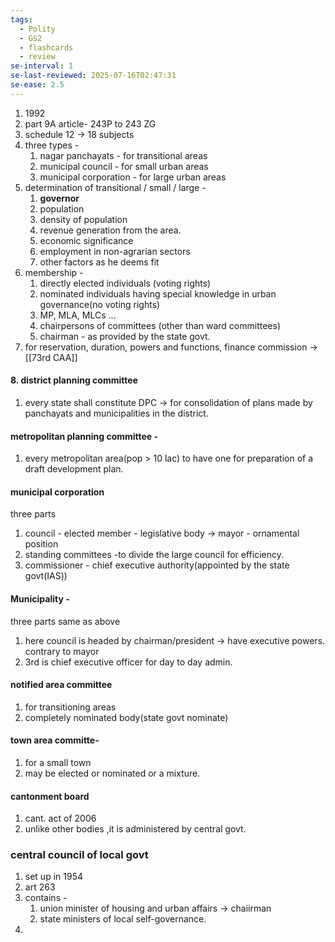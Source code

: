 ```yaml
---
tags:
  - Polity
  - GS2
  - flashcards
  - review
se-interval: 1
se-last-reviewed: 2025-07-16T02:47:31
se-ease: 2.5
---
```

1. 1992
2. part 9A  article- 243P to 243 ZG
3. schedule 12 -> 18 subjects
4. three types - 
	1. nagar panchayats - for transitional areas
	2. municipal council - for small urban areas
	3. municipal corporation  - for large urban areas
5. determination of transitional / small / large - 
	1. **governor**
	2. population
	3. density of population
	4. revenue generation from the area.
	5. economic significance
	6. employment in non-agrarian sectors
	7. other factors as he deems fit
6. membership - 
	1. directly elected individuals (voting rights)
	2. nominated individuals having special knowledge in urban governance(no voting rights)
	3. MP, MLA, MLCs ...
	4. chairpersons of committees (other than ward committees)
	5. chairman - as provided by the state govt.
7. for reservation, duration, powers and functions, finance commission -> [[73rd CAA]]
#### 8. district planning committee
1. every state shall constitute DPC -> for consolidation of plans made by panchayats and municipalities in the district.
#### metropolitan planning committee - 
1. every metropolitan area(pop > 10 lac) to have one for preparation of a draft development plan.
#### municipal corporation 
three parts 
1. council  - elected member - legislative body -> mayor - ornamental position
2. standing committees  -to divide the large council for efficiency.
3. commissioner - chief executive authority(appointed by the state govt(IAS))
#### Municipality - 
three parts same as above 
1. here council is headed by chairman/president -> have executive powers. contrary to mayor
2. 3rd is chief executive officer for day to day admin.
#### notified area committee
1. for transitioning areas
2. completely nominated body(state govt nominate)
#### town area committe- 
1. for a small town
2. may be elected or nominated or a mixture.
#### cantonment board
1. cant. act of 2006
2. unlike other bodies ,it is administered by central govt.
### central council of local govt
1. set up in 1954
2. art 263
3. contains - 
	1. union minister of housing and urban affairs -> chaiirman
	2. state ministers of local self-governance.
4. 